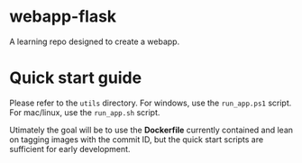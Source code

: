 # webapp-flask
A learning repo designed to create a webapp.

# Quick start guide
Please refer to the `utils` directory.
For windows, use the `run_app.ps1` script.
For mac/linux, use the `run_app.sh` script.

Utimately the goal will be to use the **Dockerfile** currently contained and lean on tagging images with the commit ID, but the quick start scripts are sufficient for early development.  